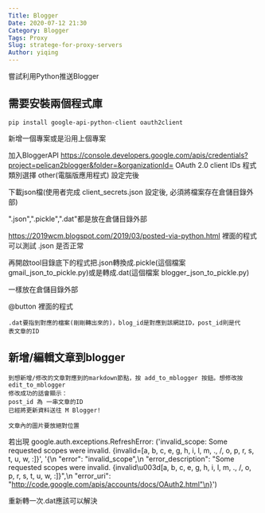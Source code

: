 ```yaml
---
Title: Blogger
Date: 2020-07-12 21:30
Category: Blogger
Tags: Proxy
Slug: stratege-for-proxy-servers
Author: yiqing
---
```


嘗試利用Python推送Blogger

<!-- PELICAN_END_SUMMARY -->

需要安裝兩個程式庫
----
    pip install google-api-python-client oauth2client
    
新增一個專案或是沿用上個專案

加入BloggerAPI
<https://console.developers.google.com/apis/credentials?project=pelican2blogger&folder=&organizationId=>
OAuth 2.0 client IDs 程式類別選擇 other(電腦版應用程式)
設定完後

下載json檔(使用者完成 client_secrets.json 設定後, 必須將檔案存在倉儲目錄外部)

".json",".pickle",".dat"都是放在倉儲目錄外部

https://2019wcm.blogspot.com/2019/03/posted-via-python.html
裡面的程式可以測試 .json 是否正常

再開啟tool目錄底下的程式把.json轉換成.pickle(這個檔案 gmail_json_to_pickle.py)或是轉成.dat(這個檔案 blogger_json_to_pickle.py)

一樣放在倉儲目錄外部
    
@button 裡面的程式

    .dat要指到對應的檔案(剛剛轉出來的)，blog_id是對應到該網誌ID，post_id則是代
    表文章的ID
    
新增/編輯文章到blogger
----
    到想新增/修改的文章對應到的markdown節點，按 add_to_mblogger 按鈕。想修改按 edit_to_mblogger
    修改成功的話會顯示：
    post_id 為 一串文章的ID
    已經將更新資料送往 M Blogger!
    
    文章內的圖片要放絕對位置
若出現
   google.auth.exceptions.RefreshError: ('invalid_scope: Some requested scopes were invalid. {invalid=[a, b, c, e, g, h, i, l, m, ., /, o, p, r, s, t, u, w, :]}', '{\n  "error": "invalid_scope",\n  "error_description": "Some requested scopes were invalid. {invalid\\u003d[a, b, c, e, g, h, i, l, m, ., /, o, p, r, s, t, u, w, :]}",\n  "error_uri": "http://code.google.com/apis/accounts/docs/OAuth2.html"\n}')
   
   重新轉一次.dat應該可以解決
   

